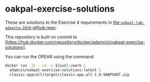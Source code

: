 # oakpal-exercise-solutions

These are solutions to the Exercise 4 requirements in [the `oakpal-lab-adaptto-2020` github repo](https://github.com/adamcin/oakpal-lab-adaptto-2020).

This repository is built on commit to [https://hub.docker.com/repository/docker/adamcin/oakpal-exercise-solutions].

You can run the OPEAR using the command:

```bash
docker run -it --rm -v $(pwd):/work \
  adamcin/oakpal-exercise-solutions:latest \
  classic-app/all/target/classic-app.all-1.0-SNAPSHOT.zip
```
